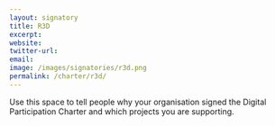 ```yaml
---
layout: signatory
title: R3D
excerpt: 
website: 
twitter-url: 
email: 
image: /images/signatories/r3d.png
permalink: /charter/r3d/
---
```


Use this space to tell people why your organisation signed the Digital Participation Charter and which projects you are supporting.